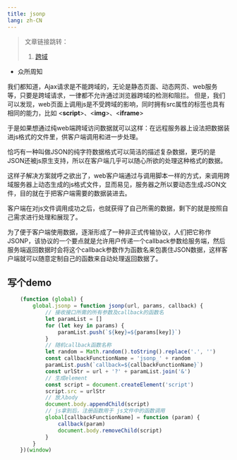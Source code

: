```yaml
---
title: jsonp
lang: zh-CN
---
```


> 文章链接跳转：
> 1. [跨域](./crossDomin.md)
>

- 众所周知

我们都知道，Ajax请求是不能跨域的，无论是静态页面、动态网页、web服务等，只要是跨域请求，一律都不允许通过浏览器跨域的检测和阻拦。
但是，我们可以发现，web页面上调用js是不受跨域的影响，同时拥有src属性的标签也具有相同的能力，比如 <**script**>、<**img**>、<**iframe**>

于是如果想通过纯web端跨域访问数据就可以这样：在远程服务器上设法把数据装进js格式的文件里，供客户端调用和进一步处理。

恰巧有一种叫做JSON的纯字符数据格式可以简洁的描述复杂数据，更巧的是JSON还被js原生支持，所以在客户端几乎可以随心所欲的处理这种格式的数据。

这样子解决方案就呼之欲出了，web客户端通过与调用脚本一样的方式，来调用跨域服务器上动态生成的js格式文件，显而易见，服务器之所以要动态生成JSON文件，目的就在于把客户端需要的数据装进去。

客户端在对js文件调用成功之后，也就获得了自己所需的数据，剩下的就是按照自己需求进行处理和展现了。

为了便于客户端使用数据，逐渐形成了一种非正式传输协议，人们把它称作JSONP，该协议的一个要点就是允许用户传递一个callback参数给服务端，然后服务端返回数据时会将这个callback参数作为函数名来包裹住JSON数据，这样客户端就可以随意定制自己的函数来自动处理返回数据了。

## 写个demo

```js
    (function (global) {
        global.jsonp = function jsonp(url, params, callback) {
            // 接收接口所需的所有参数及callback的函数名
            let paramList = []
            for (let key in params) {
                paramList.push(`${key}=${params[key]}`)
            }
            // 随机callback函数名称
            let random = Math.random().toString().replace('.', '')
            const callbackFunctionName = 'jsonp_' + random
            paramList.push(`callback=${callbackFunctionName}`)
            const urlStr = url + '?' + paramList.join('&')
            // 生成element
            const script = document.createElement('script')
            script.src = urlStr
            // 放入body
            document.body.appendChild(script)
            // js拿到后，注册函数用于 js文件中的函数调用
            global[callbackFunctionName] = function (param) {
                callback(param)
                document.body.removeChild(script)
            }
        }
    })(window)
```